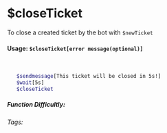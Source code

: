 # $closeTicket
To close a created ticket by the bot with `$newTicket`


#### Usage: `$closeTicket[error message(optional)]`
<br/>

```sh
   $sendmessage[This ticket will be closed in 5s!]
   $wait[5s]
   $closeTicket
```

##### Function Difficultly: <Badge type="tip" text="Easy" vertical="middle" /> 
###### Tags: <Badge type="tip" text="ticket" vertical="middle" /> <Badge type="tip" text="close" vertical="middle" />
